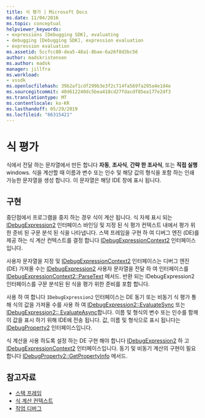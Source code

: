```yaml
---
title: 식 평가 | Microsoft Docs
ms.date: 11/04/2016
ms.topic: conceptual
helpviewer_keywords:
- expressions [Debugging SDK], evaluating
- debugging [Debugging SDK], expression evaluation
- expression evaluation
ms.assetid: 5ccfcc80-dea5-48a1-8bae-6a26f8d3bc56
author: madskristensen
ms.author: madsk
manager: jillfra
ms.workload:
- vssdk
ms.openlocfilehash: 39b2af1cdf299b3e3f2c714fa569fa295a4e1d4e
ms.sourcegitcommit: 40d612240dc5bea418cd27fdacdf85ea177e2df3
ms.translationtype: MT
ms.contentlocale: ko-KR
ms.lasthandoff: 05/29/2019
ms.locfileid: "66315421"
---
```

# <a name="evaluate-expressions"></a>식 평가
식에서 전달 하는 문자열에서 만든 합니다 **자동**, **조사식**, **간략 한 조사식**, 또는 **직접 실행** windows. 식을 계산할 때 이름과 변수 또는 인수 및 해당 값의 형식을 포함 하는 인쇄 가능한 문자열을 생성 합니다. 이 문자열은 해당 IDE 창에 표시 됩니다.

## <a name="implementation"></a>구현
 중단점에서 프로그램을 중지 하는 경우 식이 계산 됩니다. 식 자체 표시 되는 [IDebugExpression2](../../extensibility/debugger/reference/idebugexpression2.md) 인터페이스 바인딩 및 지정 된 식 평가 컨텍스트 내에서 평가 위한 준비 된 구문 분석 된 식을 나타냅니다. 스택 프레임을 구현 하 여 디버그 엔진 (DE)를 제공 하는 식 계산 컨텍스트를 결정 합니다 [IDebugExpressionContext2](../../extensibility/debugger/reference/idebugexpressioncontext2.md) 인터페이스입니다.

 사용자 문자열을 지정 및 [IDebugExpressionContext2](../../extensibility/debugger/reference/idebugexpressioncontext2.md) 인터페이스는 디버그 엔진 (DE) 가져올 수는 [IDebugExpression2](../../extensibility/debugger/reference/idebugexpression2.md) 사용자 문자열을 전달 하 여 인터페이스를 [ IDebugExpressionContext2::ParseText](../../extensibility/debugger/reference/idebugexpressioncontext2-parsetext.md) 메서드. 반환 되는 IDebugExpression2 인터페이스를 구문 분석된 된 식을 평가 위한 준비를 포함 합니다.

 사용 하 여 합니다 `IDebugExpression2` 인터페이스는 DE 동기 또는 비동기 식 평가 통해 식의 값을 가져올 수를 사용 하 여 [IDebugExpression2::EvaluateSync](../../extensibility/debugger/reference/idebugexpression2-evaluatesync.md) 또는 [IDebugExpression2:: EvaluateAsync](../../extensibility/debugger/reference/idebugexpression2-evaluateasync.md)합니다. 이름 및 형식의 변수 또는 인수를 함께이 값을 표시 하기 위해 IDE에 전송 됩니다. 값, 이름 및 형식으로 표시 됩니다는 [IDebugProperty2](../../extensibility/debugger/reference/idebugproperty2.md) 인터페이스입니다.

 식 계산을 사용 하도록 설정 하는 DE 구현 해야 합니다 [IDebugExpression2](../../extensibility/debugger/reference/idebugexpression2.md) 하 고 [IDebugExpressionContext2](../../extensibility/debugger/reference/idebugexpressioncontext2.md) 인터페이스입니다. 동기 및 비동기 계산의 구현이 필요 합니다 [IDebugProperty2::GetPropertyInfo](../../extensibility/debugger/reference/idebugproperty2-getpropertyinfo.md) 메서드.

## <a name="see-also"></a>참고자료
- [스택 프레임](../../extensibility/debugger/stack-frames.md)
- [식 계산 컨텍스트](../../extensibility/debugger/expression-evaluation-context.md)
- [작업 디버그](../../extensibility/debugger/debugging-tasks.md)